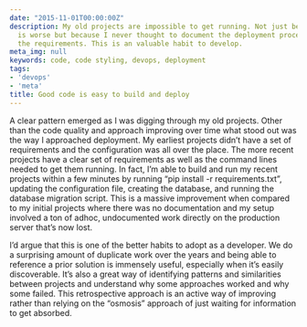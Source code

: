 ```yaml
---
date: "2015-11-01T00:00:00Z"
description: My old projects are impossible to get running. Not just because the code
  is worse but because I never thought to document the deployment process or any of
  the requirements. This is an valuable habit to develop.
meta_img: null
keywords: code, code styling, devops, deployment
tags:
- 'devops'
- 'meta'
title: Good code is easy to build and deploy
---
```


A clear pattern emerged as I was digging through my old projects. Other than the code quality and approach improving over time what stood out was the way I approached deployment. My earliest projects didn’t have a set of requirements and the configuration was all over the place. The more recent projects have a clear set of requirements as well as the command lines needed to get them running. In fact, I’m able to build and run my recent projects within a few minutes by running “pip install -r requirements.txt”, updating the configuration file, creating the database, and running the database migration script. This is a massive improvement when compared to my initial projects where there was no documentation and my setup involved a ton of adhoc, undocumented work directly on the production server that’s now lost.

I’d argue that this is one of the better habits to adopt as a developer. We do a surprising amount of duplicate work over the years and being able to reference a prior solution is immensely useful, especially when it’s easily discoverable. It’s also a great way of identifying patterns and similarities between projects and understand why some approaches worked and why some failed. This retrospective approach is an active way of improving rather than relying on the “osmosis” approach of just waiting for information to get absorbed.
